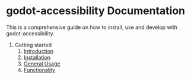 # godot-accessibility Documentation

This is a comprehensive guide on how to install, use and develop with godot-accessibility.

1. Getting started
    1. [Introduction](intro.md)
    2. [Installation](installation.md)
    3. [General Usage](generaluse.md)
    4. [Functionality](functionality.md)
